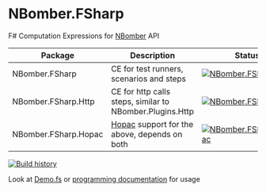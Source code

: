 # NBomber.FSharp

F# Computation Expressions for [NBomber](https://nbomber.com) API

| Package              | Description | Status |
|----------------------|-------------|--------|
| NBomber.FSharp       | CE for test runners, scenarios and steps | [![NBomber.FSharp](https://buildstats.info/nuget/NBomber.FSharp?includePreReleases=true)](https://www.nuget.org/packages/NBomber.FSharp/) |
| NBomber.FSharp.Http  | CE for http calls steps, similar to NBomber.Plugins.Http | [![NBomber.FSharp.Http](https://buildstats.info/nuget/NBomber.FSharp.Http?includePreReleases=true)](https://www.nuget.org/packages/NBomber.FSharp.Http/) |
| NBomber.FSharp.Hopac | [Hopac](https://hopac.github.io) support for the above, depends on both | [![NBomber.FSharp.Hopac](https://buildstats.info/nuget/NBomber.FSharp.Hopac?includePreReleases=true)](https://www.nuget.org/packages/NBomber.FSharp.Hopac/) |

[![Build history](https://buildstats.info/github/chart/PragmaticFlow/NBomber.FSharp)](https://github.com/PragmaticFlow/NBomber.FSharp/actions)

Look at [Demo.fs](test/NBomber.FSharp.Test/Demo.fs) or [programming documentation](docs/Programming.md) for usage

